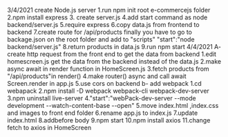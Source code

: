 3/4/2021
create Node.js server
1.run npm init root e-commercejs folder
2.npm install express 3. create server.js
4.add start command as node backend/server.js
5.require express
6.copy data.js from frontend to backend
7.create route for /api/products
finally you have to go to backage.json on the root folder and add to "scripts"
"start":"node backend/server.js"
8.return products in data.js
9.run npm start
4/4/2021
A-
create http request from the front end to get the data from backend
1.edit homescreen.js get the data from the backend instead of the data.js 
2.make async await in render function in HomeScreen.js
3.fetch products from "/api/products"in render()
4.make router() async and call await Screen.render in app.js
5.use cors on backend
b-
add webpack 
1.cd webapack
2.npm install -D webpack webpack-cli webpack-dev-server 
3.npm uninstall live-server 
4."start":"webPack-dev-server --mode development --watch-content-base --open"
5.move index.html ,index.css and images to front end folder
6.rename app.js to index.js
7.update index.html
8.add<script src="main.js"></script>before body</body>
9.npm start
10.npm install axios
11.change fetch to axios in HomeScreen